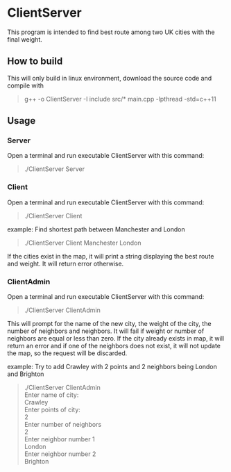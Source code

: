 # ClientServer

This program is intended to find best route among two UK cities with the final weight. 

## How to build

This will only build in linux environment, download the source code and compile with 

>g++ -o ClientServer -I include src/* main.cpp -lpthread -std=c++11

## Usage

### Server
Open a terminal and run executable ClientServer with this command:

>./ClientServer Server

### Client
Open a terminal and run executable ClientServer with this command:

>./ClientServer Client <departureCity> <destinationCity>

example: Find shortest path between Manchester and London
>./ClientServer Client Manchester London

If the cities exist in the map, it will print a string displaying the best route and weight. It will return error otherwise.

### ClientAdmin
Open a terminal and run executable ClientServer with this command:

>./ClientServer ClientAdmin

This will prompt for the name of the new city, the weight of the city, the number of neighbors and neighbors.
It will fail if weight or number of neighbors are equal or less than zero.
If the city already exists in map, it will return an error and if one of the neighbors does not exist, it will not update the map, so the request will be discarded.

example: Try to add Crawley with 2 points and 2 neighbors being London and Brighton
>./ClientServer ClientAdmin <br>
>Enter name of city: <br>
Crawley <br>
>Enter points of city: <br> 
2 <br>
>Enter number of neighbors <br>
2 <br>
>Enter neighbor number 1 <br>
London <br>
>Enter neighbor number 2 <br>
Brighton <br>


